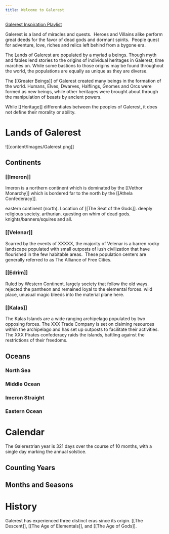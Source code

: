 ```yaml
---
title: Welcome to Galerest
---
```

[Galerest Inspiration Playlist](https://open.spotify.com/playlist/7mcYEehZWzxxXicmvjSp97?si=TkwITvS5S9if192FVYdndQ)

Galerest is a land of miracles and quests.  Heroes and Villains alike perform great deeds for the favor of dead gods and dormant spirits.  People quest for adventure, love, riches and relics left behind from a bygone era.

The Lands of Galerest are populated by a myriad a beings.  Though myth and fables lend stories to the origins of individual heritages in Galerest, time marches on. While some bastions to those origins may be found throughout the world, the populations are equally as unique as they are diverse.

The [[Greater Beings]] of Galerest created many beings in the formation of the world.  Humans, Elves, Dwarves, Halflings, Gnomes and Orcs were formed as new beings, while other heritages were brought about through the manipulation of beasts by ancient powers.

While [[Heritage]] differentiates between the peoples of Galerest, it does not define their morality or ability.

# Lands of Galerest

![[content/Images/Galerest.png]]

## Continents

### [[Imeron]]

Imeron is a northern continent which is dominated by the [[Vethor Monarchy]] which is bordered far to the north by the [[Athela Confederacy]].

 eastern continent (north).  Location of [[The Seat of the Gods]].  deeply religious society.  arthurian.  questing on whim of dead gods.  knights/banners/squires and all.  
 
### [[Velenar]]

Scarred by the events of XXXXX, the majority of Velenar is a barren rocky landscape populated with small outposts of lush civilization that have flourished in the few habitable areas.  These population centers are generally referred to as The Alliance of Free Cities.

### [[Edrim]]

Ruled by Western Continent. largely society that follow the old ways. rejected the pantheon and remained loyal to the elemental forces. wild place, unusual magic bleeds into the material plane here.

### [[Kalas]]

The Kalas Islands are a wide ranging archipelago populated by two opposing forces.  The XXX Trade Company is set on claiming resources within the archipelago and has set up outposts to facilitate their activities.  The XXX Pirates confederacy raids the islands, battling against the restrictions of their freedoms.   

## Oceans

### North Sea

### Middle Ocean

### Imeron Straight

### Eastern Ocean


# Calendar

The Galerestrian year is 321 days over the course of 10 months, with a single day marking the annual solstice.  
## Counting Years

## Months and Seasons


# History

Galerest has experienced three distinct eras since its origin.  [[The Descent]], [[The Age of Elementals]], and [[The Age of Gods]].